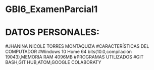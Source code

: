 # GBI6_ExamenParcial1
# DATOS PERSONALES:
#JHANINA NICOLE TORRES MONTAQUIZA
#CARACTERÍSTICAS DEL COMPUTADOR
#Windows 10 Home 64 bits(10.0,compilación 19043),MEMORIA RAM 4096MB
#PROGRAMAS UTILIZADOS
#GIT BASH,GIT HUB,ATOM,GOOGLE COLABORATY
